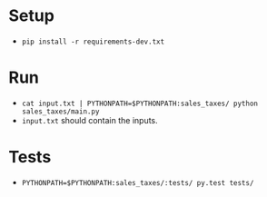 # Setup

* `pip install -r requirements-dev.txt`

# Run
* `cat input.txt | PYTHONPATH=$PYTHONPATH:sales_taxes/ python sales_taxes/main.py`
* `input.txt` should contain the inputs.

# Tests
* `PYTHONPATH=$PYTHONPATH:sales_taxes/:tests/ py.test tests/`

